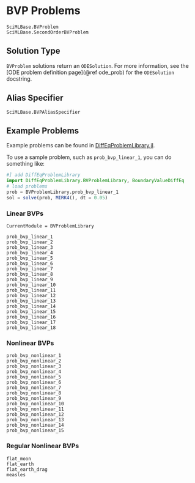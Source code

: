 # BVP Problems

```@docs
SciMLBase.BVProblem
SciMLBase.SecondOrderBVProblem
```

## Solution Type

`BVProblem` solutions return an `ODESolution`. For more information, see the
[ODE problem definition page](@ref ode_prob) for the `ODESolution` docstring.

## Alias Specifier

```@docs
SciMLBase.BVPAliasSpecifier
```

## Example Problems

Example problems can be found in [DiffEqProblemLibrary.jl](https://github.com/SciML/DiffEqProblemLibrary.jl/blob/master/lib/BVProblemLibrary/src/BVProblemLibrary.jl).

To use a sample problem, such as `prob_bvp_linear_1`, you can do something like:

```julia
#] add DiffEqProblemLibrary
import DiffEqProblemLibrary.BVProblemLibrary, BoundaryValueDiffEq
# load problems
prob = BVProblemLibrary.prob_bvp_linear_1
sol = solve(prob, MIRK4(), dt = 0.05)
```

### Linear BVPs

```@meta
CurrentModule = BVProblemLibrary
```

```@docs
prob_bvp_linear_1
prob_bvp_linear_2
prob_bvp_linear_3
prob_bvp_linear_4
prob_bvp_linear_5
prob_bvp_linear_6
prob_bvp_linear_7
prob_bvp_linear_8
prob_bvp_linear_9
prob_bvp_linear_10
prob_bvp_linear_11
prob_bvp_linear_12
prob_bvp_linear_13
prob_bvp_linear_14
prob_bvp_linear_15
prob_bvp_linear_16
prob_bvp_linear_17
prob_bvp_linear_18
```

### Nonlinear BVPs

```@docs
prob_bvp_nonlinear_1
prob_bvp_nonlinear_2
prob_bvp_nonlinear_3
prob_bvp_nonlinear_4
prob_bvp_nonlinear_5
prob_bvp_nonlinear_6
prob_bvp_nonlinear_7
prob_bvp_nonlinear_8
prob_bvp_nonlinear_9
prob_bvp_nonlinear_10
prob_bvp_nonlinear_11
prob_bvp_nonlinear_12
prob_bvp_nonlinear_13
prob_bvp_nonlinear_14
prob_bvp_nonlinear_15
```

### Regular Nonlinear BVPs

```@docs
flat_moon
flat_earth
flat_earth_drag
measles
```
